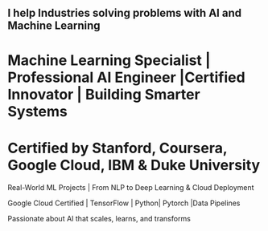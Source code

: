  ## I help Industries solving problems with AI and Machine Learning ##

 # Machine Learning Specialist  | Professional AI Engineer |Certified Innovator | Building Smarter Systems
 
 # Certified by Stanford, Coursera, Google Cloud, IBM & Duke University 
 
 Real-World ML Projects | From NLP to Deep Learning & Cloud Deployment 
 
 Google Cloud Certified | TensorFlow | Python| Pytorch |Data Pipelines
 
 Passionate about AI that scales, learns, and transforms


